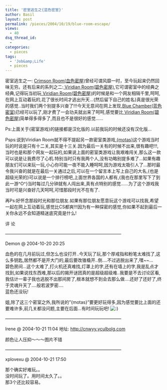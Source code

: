 ```yaml
---
title: '密室逃生之{蓝色密室}'
author: Basil
layout: post
permalink: /pieces/2004/10/19/blue-room-escape/
views:
  - 40
dsq_thread_id:
  - 
categories:
  - pieces
tags:
  - 'Job&amp;Life'
  - pieces
---
```

密室逃生之一: <a href="http://www.atfriday.com/GameZone/crimson/index.html" target="_blank">Crimson Room(血色密屋)</a>曾经可谓风靡一时，至今玩起来仍然回味无穷。还有后来的系列之二:<a href="http://www.atfriday.com/GameZone/viridian/index.html" target="_blank"> Viridian Room(碧色密屋)</a>,它可谓密室中的经典之经典,记得玩当初玩<a href="http://www.atfriday.com/GameZone/viridian/index.html" target="_blank"> Viridian Room(碧色密屋)</a>的时候是和一个网友相隔千里,呵呵,在网上互动着玩的,花了很长时间才逃出升天&#8230;{然后留下自己的姓名}真是很光荣的感觉..当时我们两个别提多兴奋了!!!今天无意间在网上发现,<a href="http://www.atfriday.com/GameZone/blue/index.html" target="_blank">Blue Chamber(蓝色密室)</a>已经可以玩了,刚才费了一会功夫就出来了呵呵,感觉要比<a href="http://www.atfriday.com/GameZone/viridian/index.html" target="_blank"> Viridian Room(碧色密屋)</a>简单得多得多了,而且也不是很好的感觉&#8230;&#8230;

Ps:上面关于{密室游戏}的链接都是汉化版的.以前我玩的时候还没有汉化版&#8230;

Psps:说到Viridian Room就不得不提起另一款密室类游戏,<a href="http://server-admin.pwp.blueyonder.co.uk/motas/mystery/testgame.htm" target="_blank">{motas}</a>这个游戏当时玩的时说是只有十二关,其实是十三关.因为最后一关有的时候不出来,很有趣吧!!!,当时也是和那个网友一起玩的,如果说上面的密室类游戏让我艰难闯关,那么这一款可以说是让我费尽了心机.特别当时只有我两个人,没有功略别提多难了&#8230;如果有趣朋友们可以来玩一玩,小心你可能一夜不能入睡呵呵,因为游戏太吸引人了&#8230;那时最令我兴奋的就是在最后一关通过之后,可以在一个留言本上写上自己的大名,{也是超级光荣的}可以说是一个排行榜吧,上面世界各国的人都有,{我也在那里写下了到此一游^O^}当时每过几分钟就有人闯出来,真有点特别的感觉&#8230;&#8230;为了这个游戏我当时可是兴奋好几天呵呵,可惜那段时光不在有了.

再Ps:好怀念那段时光和那位朋友.如果有那位朋友愿意玩这个游戏可以找我,希望一起在网上互动着玩,感觉比CS都爽!!!因为有一种探密的感觉,你如果不起到最后一关你永远不会知道精迷底究竟是什么!

评 论

&#8212;&#8212;&#8212;&#8212;&#8212;&#8212;&#8212;&#8212;&#8212;&#8212;&#8212;&#8212;&#8212;&#8212;&#8212;&#8212;&#8212;&#8212;&#8212;&#8212;&#8212;&#8212;&#8212;&#8212;&#8212;&#8212;&#8211;

Demon @ 2004-10-20 20:25

血色的在几月前玩过,但怎么也没打开..今天玩了玩,那个厚戒指和粉笔太难找了,这么多钥匙,居然都不是开大门的,最后要改锥橇开..倒&#8230;.不过逃脱出来了,嘿~~&#8230;  
碧色房间&#8230;这个太难了,打火机还真难找,灯罩上的字,还有在墙上的字,我是乱点才找到,如果说找东西难,那以后的揭开谜团真的是超级超级难..我要是不去讨论区看,我估计一辈子我也逃脱不出那间房了,根本就想不到会去那么做&#8230;.还好了还好了,终于灵魂升天了&#8230;.般若波罗密&#8230;.  
蓝色还没玩!

姐,除了这三个密室之外,我所说的&#8221;{motas}&#8221;要更好玩得多,因为感觉要比上面的还要难许多,前几关都没问题,主要在后面&#8230;有时间玩玩吧! <img src='http://localhost/baisheng/wp-includes/images/smilies/icon_smile.gif' alt=':)' class='wp-smiley' /> 

&#8212;&#8212;&#8212;&#8212;&#8212;&#8212;&#8212;&#8212;&#8212;&#8212;&#8212;&#8212;&#8212;&#8212;&#8212;&#8212;&#8212;&#8212;&#8212;&#8212;&#8212;&#8212;&#8212;&#8212;&#8212;&#8212;&#8211;

Irene @ 2004-10-21 11:04 地址: http://cnwyy.yculbolg.com

颜色让人压抑～～～图片不错

&#8212;&#8212;&#8212;&#8212;&#8212;&#8212;&#8212;&#8212;&#8212;&#8212;&#8212;&#8212;&#8212;&#8212;&#8212;&#8212;&#8212;&#8212;&#8212;&#8212;&#8212;&#8212;&#8212;&#8212;&#8212;&#8212;&#8211;

xplovexu @ 2004-10-21 17:50

那个确实好难玩。。  
没时间玩了。用时间太久了。。  
那3个还比较容易。